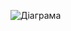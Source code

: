 ![Діаграма](https://github.com/ip-85/System-Dynamics/blob/master/Doc/UMLDiagrams/scenarios/user/polls/diagramOUT/UC2.png)
